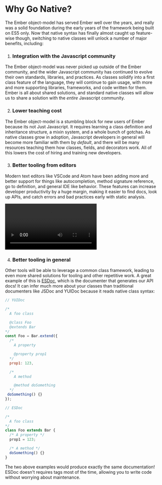 # Why Go Native?

The Ember object-model has served Ember well over the years, and really was a
solid foundation during the early years of the framework being built on ES5
only. Now that native syntax has finally almost caught up feature-wise though,
switching to native classes will unlock a number of major benefits, including:

1. ### Integration with the Javascript community

  The Ember object-model was never picked up outside of the Ember community, and
  the wider Javascript community has continued to evolve their own standards,
  libraries, and practices. As classes solidify into a first class feature of
  the language, they will continue to gain usage, with more and more supporting
  libraries, frameworks, and code written for them. Ember is all about shared
  solutions, and standard native classes will allow us to share a solution with
  the _entire_ Javascript community.

2. ### Lower teaching cost

  The Ember object-model is a stumbling block for new users of Ember because its
  not Just Javascript. It requires learning a class definition and inheritance
  structure, a mixin system, and a whole bunch of gotchas. As native classes
  grow in adoption, Javascript developers in general will become more familiar
  with them by _default_, and there will be many resources teaching them how
  classes, fields, and decorators work. All of this lowers the cost of hiring
  and training new developers.

3. ### Better tooling from editors

  Modern text editors like VSCode and Atom have been adding more and better
  support for things like autocompletion, method signature reference, go to
  definition, and general IDE like behavior. These features can increase
  developer productivity by a huge margin, making it easier to find docs, look
  up APIs, and catch errors and bad practices early with static analysis.

  <video src="{{root-url 'assets/videos/editor-demo.mp4'}}" autoplay loop>
  </video>

4. ### Better tooling in general

  Other tools will be able to leverage a common class framework, leading to even
  more shared solutions for tooling and other repetitive work. A great example
  of this is [ESDoc](https://esdoc.org/), which is the documenter that generates
  our API docs! It can infer much more about your classes than traditional
  documenters like JSDoc and YUIDoc because it reads native class syntax:

  ```js
  // YUIDoc

  /*
    A foo class

    @class Foo
    @extends Bar
  */
  const Foo = Bar.extend({
    /*
      A property

      @property prop1
    */
    prop1: 123,

    /*
      A method

      @method doSomething
    */
   doSomething() {}
  });

  // ESDoc

  /*
    A foo class
  */
  class Foo extends Bar {
    /* A property */
    prop1 = 123;

    /* A method */
    doSomething() {}
  }
  ```

  The two above examples would produce exactly the same documentation! ESDoc
  doesn't requires tags most of the time, allowing you to write code without
  worrying about maintenance.
